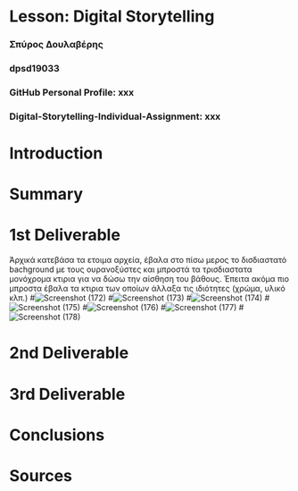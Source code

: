 # Lesson: Digital Storytelling

### Σπύρος Δουλαβέρης
### dpsd19033
### GitHub Personal Profile: xxx
### Digital-Storytelling-Individual-Assignment: xxx

# Introduction



# Summary


# 1st Deliverable
Άρχικά κατεβάσα τα ετοιμα αρχεία, έβαλα στο πίσω μερος το δισδιαστατό bachground με τους ουρανοξύστες και μπροστά τα τρισδιαστατα μονόχρομα κτιρια για να δώσω την αίσθηση του βάθους. Έπειτα ακόμα πιο μπροστα έβαλα τα κτιρια των οποίων άλλαξα τις ιδιότητες (χρώμα, υλικό κλπ.)
#![Screenshot (172)](https://user-images.githubusercontent.com/101328993/227291934-9271dbeb-8e58-4ef6-9535-80bdd0f2845a.png)
#![Screenshot (173)](https://user-images.githubusercontent.com/101328993/227292175-68dbf953-6018-4b7c-92ba-5a9235df1985.png)
#![Screenshot (174)](https://user-images.githubusercontent.com/101328993/227292314-3eba9ca6-00bf-4bfd-af9b-fb98be0fa4c4.png)
#![Screenshot (175)](https://user-images.githubusercontent.com/101328993/227292332-f4b4ca9e-3aac-43a1-894c-0e1c16c6fe3b.png)
#![Screenshot (176)](https://user-images.githubusercontent.com/101328993/227292344-1d5dbae6-b954-4517-adb5-ff189e627597.png)
#![Screenshot (177)](https://user-images.githubusercontent.com/101328993/227292352-34ea08ed-4905-490a-b9df-4b773c7e3248.png)
#![Screenshot (178)](https://user-images.githubusercontent.com/101328993/227292358-4677f997-24d7-47ce-ac5f-70b4ac30d72d.png)



# 2nd Deliverable


# 3rd Deliverable 


# Conclusions


# Sources
